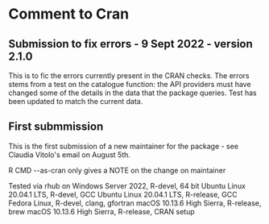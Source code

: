 # Comment to Cran  

## Submission to fix errors - 9 Sept 2022 - version 2.1.0
This is to fic the errors currently present in the CRAN checks. The errors stems from a test on the catalogue function: the API providers must have changed some of the details in the data that the package queries. Test has been updated to match the current data. 


## First submmission 

This is the first submission of a new maintainer for the package - see Claudia Vitolo's email on August 5th. 

R CMD --as-cran only gives a NOTE on the change on maintainer 

Tested via rhub on 
Windows Server 2022, R-devel, 64 bit 
Ubuntu Linux 20.04.1 LTS, R-devel, GCC
Ubuntu Linux 20.04.1 LTS, R-release, GCC
Fedora Linux, R-devel, clang, gfortran
macOS 10.13.6 High Sierra, R-release, brew
macOS 10.13.6 High Sierra, R-release, CRAN setup

